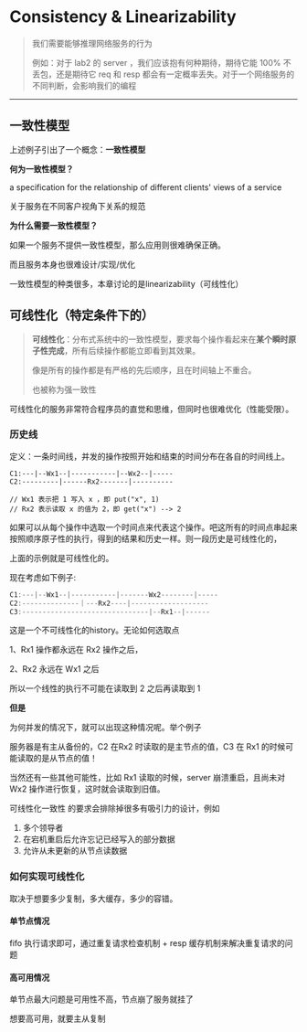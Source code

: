 # Consistency & Linearizability

> 我们需要能够推理网络服务的行为
> 
> 例如：对于 lab2 的 server ，我们应该抱有何种期待，期待它能 100% 不丢包，还是期待它 req 和 resp 都会有一定概率丢失。对于一个网络服务的不同判断，会影响我们的编程

--- 

## 一致性模型

上述例子引出了一个概念：**一致性模型**

**何为一致性模型？**

 a specification for the relationship of different clients' views of a service

关于服务在不同客户视角下关系的规范

**为什么需要一致性模型？**

如果一个服务不提供一致性模型，那么应用则很难确保正确。

而且服务本身也很难设计/实现/优化

一致性模型的种类很多，本章讨论的是linearizability（可线性化）



## 可线性化（特定条件下的）

> **可线性化**：分布式系统中的一致性模型，要求每个操作看起来在**某个瞬时原子性完成**，所有后续操作都能立即看到其效果。
> 
> 像是所有的操作都是有严格的先后顺序，且在时间轴上不重合。
> 
> 也被称为强一致性

可线性化的服务非常符合程序员的直觉和思维，但同时也很难优化（性能受限）。

### 历史线

定义：一条时间线，并发的操作按照开始和结束的时间分布在各自的时间线上。

```
C1:---|--Wx1--|-----------|--Wx2--|-----
C2:---------|------Rx2-------|----------

// Wx1 表示把 1 写入 x ，即 put("x", 1)
// Rx2 表示读取 x 的值为 2，即 get("x") --> 2
```

如果可以从每个操作中选取一个时间点来代表这个操作。吧这所有的时间点串起来按照顺序原子性的执行，得到的结果和历史一样。则一段历史是可线性化的，

上面的示例就是可线性化的。

现在考虑如下例子:

```java
C1:---|--Wx1--|-----------|-------Wx2--------|-----
C2:--------------｜---Rx2----|-------------------
C3:-------------------------------|--Rx1--|------
```

这是一个不可线性化的history。无论如何选取点

1、Rx1 操作都永远在 Rx2 操作之后，

2、Rx2 永远在 Wx1 之后

所以一个线性的执行不可能在读取到 2 之后再读取到 1

**但是**

为何并发的情况下，就可以出现这种情况呢。举个例子

服务器是有主从备份的，C2 在Rx2 时读取的是主节点的值，C3 在 Rx1 的时候可能读取的是从节点的值！

当然还有一些其他可能性，比如 Rx1 读取的时候，server 崩溃重启，且尚未对 Wx2 操作进行恢复，这时就会读取到旧值。

可线性化一致性 的要求会排除掉很多有吸引力的设计，例如

1. 多个领导者
2. 在宕机重启后允许忘记已经写入的部分数据
3. 允许从未更新的从节点读数据





### 如何实现可线性化

取决于想要多少复制，多大缓存，多少的容错。



#### 单节点情况

fifo 执行请求即可，通过重复请求检查机制  + resp 缓存机制来解决重复请求的问题



#### 高可用情况

单节点最大问题是可用性不高，节点崩了服务就挂了

想要高可用，就要主从复制
